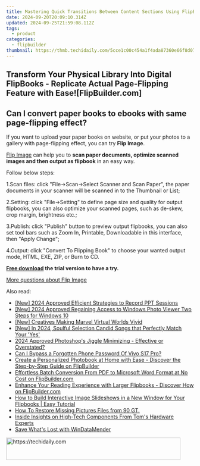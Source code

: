 ```yaml
---
title: Mastering Quick Transitions Between Content Sections Using FlipBuilder's Guide
date: 2024-09-20T20:09:10.314Z
updated: 2024-09-25T21:59:08.112Z
tags:
  - product
categories:
  - flipbuilder
thumbnail: https://thmb.techidaily.com/5cce1c00c454a1f4ada87360e66f8d07572afee6c8228611ca9a5690c1d2c490.jpg
---
```


## Transform Your Physical Library Into Digital FlipBooks - Replicate Actual Page-Flipping Feature with Ease![FlipBuilder.com]

## Can I convert paper books to ebooks with same page-flipping effect?

If you want to upload your paper books on website, or put your photos to a gallery with page-flipping effect, you can try **Flip Image**. 

[Flip Image](https://tools.techidaily.com/flipbuilder/products/) can help you to **scan paper documents, optimize scanned images and then output as flipbook** in an easy way.

Follow below steps:

1.Scan files: click "File->Scan->Select Scanner and Scan Paper", the paper documents in your scanner will be scanned in to the Thumbnail or List;

2.Setting: click "File->Setting" to define page size and quality for output flipbooks, you can also optimize your scanned pages, such as de-skew, crop margin, brightness etc.;

3.Publish: click "Publish" button to preview output flipbooks, you can also set tool bars such as Zoom In, Printable, Downloadable in this interface, then "Apply Change";

4.Output: click "Convert To Flipping Book" to choose your wanted output mode, HTML, EXE, ZIP, or Burn to CD.

**[Free download](https://tools.techidaily.com/flipbuilder/products/) the trial version to have a try.** 

[More questions about Flip Image](https://tools.techidaily.com/flipbuilder/products/)

<ins class="adsbygoogle"
     style="display:block"
     data-ad-format="autorelaxed"
     data-ad-client="ca-pub-7571918770474297"
     data-ad-slot="1223367746"></ins>

<ins class="adsbygoogle"
     style="display:block"
     data-ad-client="ca-pub-7571918770474297"
     data-ad-slot="8358498916"
     data-ad-format="auto"
     data-full-width-responsive="true"></ins>

<span class="atpl-alsoreadstyle">Also read:</span>
<div><ul>
<li><a href="https://screen-activity-recording.techidaily.com/new-2024-approved-efficient-strategies-to-record-ppt-sessions/"><u>[New] 2024 Approved Efficient Strategies to Record PPT Sessions</u></a></li>
<li><a href="https://fox-access.techidaily.com/new-2024-approved-regaining-access-to-windows-photo-viewer-two-steps-for-windows-10/"><u>[New] 2024 Approved Regaining Access to Windows Photo Viewer Two Steps for Windows 10</u></a></li>
<li><a href="https://youtube-zero.techidaily.com/reatives-making-marvel-virtual-worlds-vivid/"><u>[New] Creatives Making Marvel Virtual Worlds Vivid</u></a></li>
<li><a href="https://vp-tips.techidaily.com/new-in-2024-soulful-selection-candid-songs-that-perfectly-match-your-yes/"><u>[New] In 2024, Soulful Selection Candid Songs that Perfectly Match Your 'Yes'</u></a></li>
<li><a href="https://fox-helps.techidaily.com/2024-approved-photoshops-jiggle-minimizing-effective-or-overstated/"><u>2024 Approved Photoshop's Jiggle Minimizing - Effective or Overstated?</u></a></li>
<li><a href="https://android-unlock.techidaily.com/can-i-bypass-a-forgotten-phone-password-of-vivo-s17-pro-by-drfone-android/"><u>Can I Bypass a Forgotten Phone Password Of Vivo S17 Pro?</u></a></li>
<li><a href="https://fox-tips.techidaily.com/create-a-personalized-photobook-at-home-with-ease-discover-the-step-by-step-guide-on-flipbuilder/"><u>Create a Personalized Photobook at Home with Ease - Discover the Step-by-Step Guide on FlipBuilder</u></a></li>
<li><a href="https://fox-tips.techidaily.com/effortless-batch-conversion-from-pdf-to-microsoft-word-format-at-no-cost-on-flipbuildercom/"><u>Effortless Batch Conversion From PDF to Microsoft Word Format at No Cost on FlipBuilder.com</u></a></li>
<li><a href="https://fox-tips.techidaily.com/enhance-your-reading-experience-with-larger-flipbooks-discover-how-on-flipbuildercom/"><u>Enhance Your Reading Experience with Larger Flipbooks - Discover How on FlipBuilder.com</u></a></li>
<li><a href="https://fox-tips.techidaily.com/how-to-build-interactive-image-slideshows-in-a-new-window-for-your-flipbooks-easy-tutorial/"><u>How to Build Interactive Image Slideshows in a New Window for Your Flipbooks | Easy Tutorial</u></a></li>
<li><a href="https://blog-min.techidaily.com/how-to-restore-missing-pictures-files-from-90-gt-by-fonelab-android-recover-pictures/"><u>How To Restore Missing Pictures Files from 90 GT.</u></a></li>
<li><a href="https://audio-editing.techidaily.com/inside-insights-on-high-tech-components-from-toms-hardware-experts/"><u>Inside Insights on High-Tech Components From Tom's Hardware Experts</u></a></li>
<li><a href="https://data-recovery.techidaily.com/save-whats-lost-with-windatamender/"><u>Save What's Lost with WinDataMender</u></a></li>
</ul></div>

<!-- affiliate ads begin -->
<a href="https://aligracehair.sjv.io/c/5597632/2135404/19272" target="_top" id="2135404">
  <img src="//a.impactradius-go.com/display-ad/19272-2135404" border="0" alt="https://techidaily.com" width="468" height="60"/>
</a>
<img height="0" width="0" src="https://aligracehair.sjv.io/i/5597632/2135404/19272" style="position:absolute;visibility:hidden;" border="0" />
<!-- affiliate ads end -->

